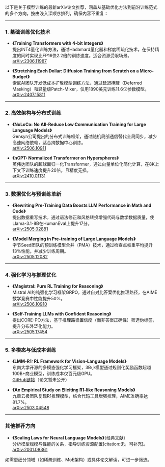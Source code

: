 以下是关于模型训练的最新arXiv论文推荐，涵盖从基础优化方法到前沿训练范式的多个方向，按由浅入深顺序排列，确保内容不重复：

---

### 1. **基础训练优化技术**
- **《Training Transformers with 4-bit Integers》**  
  提出INT4量化训练方法，通过Hadamard量化器和梯度稀疏化技术，在保持精度的同时实现比FP16快2.2倍的训练速度。适合资源受限场景。  
  [arXiv:2306.11987](https://arxiv.org/abs/2306.11987)

- **《Stretching Each Dollar: Diffusion Training from Scratch on a Micro-Budget》**  
  索尼AI团队开发低成本扩散模型训练方法，通过延迟掩蔽（Deferred Masking）和轻量级Patch-Mixer，仅用1890美元训练11.6亿参数模型。  
  [arXiv:2407.15811](https://arxiv.org/abs/2407.15811)

---

### 2. **高效架构与分布式训练**
- **《NoLoCo: No All-Reduce Low Communication Training for Large Language Models》**  
  Gensyn公司提出的分布式训练框架，通过随机局部通信替代全局同步，减少高速网络依赖，适合跨数据中心训练。  
  [arXiv:2506.10911](https://arxiv.org/abs/2506.10911)

- **《nGPT: Normalized Transformer on Hyperspheres》**  
  英伟达团队的超球面归一化Transformer，通过向量单位化简化计算，在8K上下文下训练速度提升20倍，且精度无损。  
  [arXiv:2410.01131](https://arxiv.org/abs/2410.01131)

---

### 3. **数据优化与预训练革新**
- **《Rewriting Pre-Training Data Boosts LLM Performance in Math and Code》**  
  提出数据重写技术，通过语法修正和风格转换增强代码与数学数据质量，使Llama-3.1-8B在HumanEval上提升17分。  
  [arXiv:2505.02881](https://arxiv.org/abs/2505.02881)

- **《Model Merging in Pre-training of Large Language Models》**  
  字节Seed团队的预训练模型合并（PMA）技术，通过检查点权重平均提升13%性能，并减少训练周期。  
  [arXiv:2505.12082](https://arxiv.org/abs/2505.12082)

---

### 4. **强化学习与推理优化**
- **《Magistral: Pure RL Training for Reasoning》**  
  Mistral AI的纯强化学习框架GRPO，通过自对比答案优化推理路径，在AIME数学竞赛中性能提升50%。  
  [arXiv:2506.10910](https://arxiv.org/abs/2506.10910)

- **《Self-Training LLMs with Confident Reasoning》**  
  提出CORE-PO方法，基于推理路径置信度（而非答案正确性）筛选伪标签，提升分布外泛化能力。  
  [arXiv:2505.17454](https://arxiv.org/abs/2505.17454)

---

### 5. **多模态与低成本训练**
- **《LMM-R1: RL Framework for Vision-Language Models》**  
  东南大学开源的多模态强化学习框架，3B小模型通过规则化奖励函数超越100B+商业模型，训练成本仅百元级GPU。  
  [GitHub链接](https://github.com/PALM-ECNU/LMM-R1)（论文暂未公开）

- **《An Empirical Study on Eliciting R1-like Reasoning Models》**  
  九章云极团队复现R1推理模型，结合代码工具增强推理，AIME准确率达81.7%。  
  [arXiv:2503.04548](https://arxiv.org/abs/2503.04548)

---

### 其他推荐方向
- **《Scaling Laws for Neural Language Models》**（经典文献）  
  分析模型规模与性能的关系，指导训练资源配置[citation:无，可补充]。  
  [arXiv:2001.08361](https://arxiv.org/abs/2001.08361)

如需更细分领域（如稀疏训练、MoE架构）或具体论文解读，可进一步筛选。